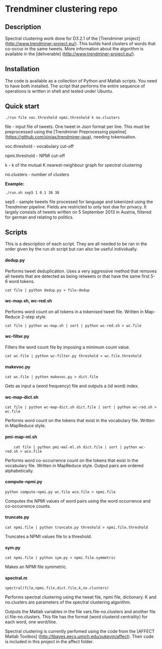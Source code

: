 # Trendminer clustering repo

## Description

Spectral clustering work done for D3.2.1 of the [Trendminer project] (http://www.trendminer-project.eu/). This builds hard clusters of words that co-occur in the same tweets. More information about the algorithm is available in the [deliverable] (http://www.trendminer-project.eu/).

## Installation

The code is available as a collection of Python and Matlab scripts. You need to have both installed. The script that performs the entire sequence of operations is written in shell and tested under Ubuntu.

## Quick start

	./run file voc.threshold npmi.threshold k no.clusters

file - input file of tweets. One tweet in Json format per line.  This must be preprocessed using the [Trendminer Preprocessing pipeline] (https://github.com/sinjax/trendminer-java), needing tokenisation.

voc.threshold - vocabulary cut-off

npmi.threshold - NPMI cut-off

k - k of the mutual K nearest-neighbour graph for spectral clustering

no.clusters - number of clusters 

**Example:**
	
	./run.sh sep5 1 0.1 30 30

sep5 - sample tweets file processed for language and tokenized using the Trendminer pipeline. Fields are restricted to only text due for privacy. It largely consists of tweets written on 5 September 2013 in Austria, filtered for german and relating to politics.

## Scripts

This is a description of each script. They are all needed to be ran in the order given by the run.sh script but can also be useful individually.

#### dedup.py

Performs tweet deduplication. Uses a very aggressive method that removes all tweets that are detected as being retweets or that have the same first 5-6 word tokens.

	cat file | python dedup.py > file-dedup

#### wc-map.sh, wc-red.sh

Performs word count on all tokens in a tokenised tweet file. Written in Map-Reduce 2-step style.

	cat file | python wc-map.sh | sort | python wc-red.sh > wc.file

#### wc-filter.py

Filters the word count file by imposing a minimum count value.

	cat wc.file | python wc-filter.py threshold > wc.file.threshold

#### makevoc.py

	cat wc.file | python makevoc.py > dict.file

Gets as input a (word frequency) file and outputs a (id word) index.

#### wc-map-dict.sh

	cat file | python wc-map-dict.sh dict.file | sort | python wc-red.sh > wc.file

Performs word count on the tokens that exist in the vocabulary file. Written in MapReduce style.

#### pmi-map-ml.sh

        cat file | python pmi-mal-ml.sh dict.file | sort | python wc-red.sh > wco.file

Performs word co-occurrence count on the tokens that exist in the vocabulary file. Written in MapReduce style. Output pairs are ordered alphabetically.

#### compute-npmi.py

	python compute-npmi.py wc.file wco.file > npmi.file

Computes the NPMI values of word pairs using the word occurrence and co-occurrence counts.

#### truncate.py

	cat npmi.file | python truncate.py threshold > npmi.file.threshold

Truncates a NPMI values file to a threshold.

#### sym.py

	cat npmi.file | python sym.py > npmi.file.symmetric

Makes an NPMI file symmetric.

#### spectral.m

	spectral(file,npmi.file,dict.file,k,no.clusters)

Performs spectral clustering using the tweet file, npmi file, dictionary.  K and no.clusters are parameters of the spectral clustering algorithm.

Outputs the Matlab variables in the file vars.file-no.clusters and another file cl.file-no.clusters. This file has the format (word clusterid centrality) for each word, one word/line.

Spectral clustering is currently perfomed using the code from the [AFFECT Matlab Toolbox] (http://tbayes.eecs.umich.edu/xukevin/affect). Their code is included in this project in the affect folder.


